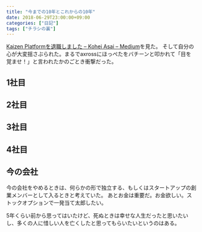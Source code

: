 ```yaml
---
title: "今までの10年とこれからの10年"
date: 2018-06-29T23:00:00+09:00
categories: ["日記"]
tags: ["チラシの裏"]
---
```


[Kaizen Platformを退職しました – Kohei Asai – Medium](https://medium.com/@axross/kaizen-platform%E3%82%92%E9%80%80%E8%81%B7%E3%81%97%E3%81%BE%E3%81%97%E3%81%9F-4def1b30a700)を見た。
そして自分の心が大変揺さぶられた。まるでaxrossにほっぺたをバチーンと叩かれて「目を覚ませ！」と言われたかのごとき衝撃だった。

## 1社目

## 2社目

## 3社目

## 4社目

## 今の会社

今の会社をやめるときは、何らかの形で独立する、もしくはスタートアップの創業メンバーとして入るときと考えていた。
あとお金は重要だ。お金欲しい。ストックオプションで一発当て太郎したい。

5年くらい前から思ってはいたけど、死ぬときは幸せな人生だったと思いたいし、多くの人に惜しい人を亡くしたと思ってもらいたいというのはある。
